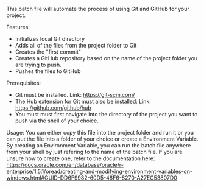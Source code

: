 This batch file will automate the process of using Git and GitHub for your project. 

Features:
  - Initializes local Git directory
  - Adds all of the files from the project folder to Git
  - Creates the "first commit"
  - Creates a GitHub repository based on the name of the project folder you are trying to push.
  - Pushes the files to GitHub

Prerequisites: 
  - Git must be installed. Link: https://git-scm.com/
  - The Hub extension for Git must also be installed: Link: https://github.com/github/hub
  - You must must first navigate into the directory of the project you want to push via the shell of your choice.
 
Usage: 
You can either copy this file into the project folder and run it or you can put the file into a folder of your choice or create a Environment Variable.
By creating an Environment Variable, you can run the batch file anywhere from your shell by just refering to the name of the batch file.
If you are unsure how to create one, refer to the documentation here: 
https://docs.oracle.com/en/database/oracle/r-enterprise/1.5.1/oread/creating-and-modifying-environment-variables-on-windows.html#GUID-DD6F9982-60D5-48F6-8270-A27EC53807D0
  
